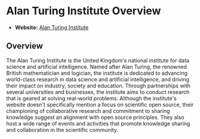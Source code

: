 # Alan Turing Institute Overview

- **Website:** [Alan Turing Institute](https://www.turing.ac.uk/)

## Overview

The Alan Turing Institute is the United Kingdom's national institute for data science and artificial intelligence. Named after Alan Turing, the renowned British mathematician and logician, the institute is dedicated to advancing world-class research in data science and artificial intelligence, and driving their impact on industry, society and education. Through partnerships with several universities and businesses, the institute aims to conduct research that is geared at solving real-world problems. Although the institute's website doesn't specifically mention a focus on scientific open source, their championing of collaborative research and commitment to sharing knowledge suggest an alignment with open source principles. They also host a wide range of events and activities that promote knowledge sharing and collaboration in the scientific community.
